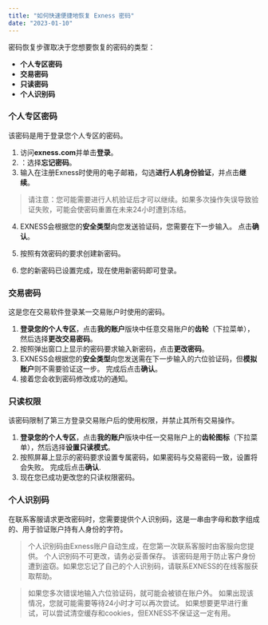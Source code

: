 ```yaml
---
title: "如何快速便捷地恢复 Exness 密码"
date: "2023-01-10"
---
```


密码恢复步骤取决于您想要恢复的密码的类型：

- **个人专区密码**
- **交易密码**
- **只读密码**
- **个人识别码**

### **个人专区密码**

该密码是用于登录您个人专区的密码。

1. 访问**exness.com**并单击**登录**。
2. ：选择**忘记密码**。
3. 输入在注册Exness时使用的电子邮箱，勾选**进行人机身份验证**，并点击**继续**。

> 请注意：您可能需要进行人机验证后才可以继续。如果多次操作失误导致验证失败，可能会使密码重置在未来24小时遭到冻结。

4. EXNESS会根据您的**安全类型**向您发送验证码，您需要在下一步输入。 点击**确认**。

5. 按照有效密码的要求创建新密码。
6. 您的新密码已设置完成，现在使用新密码即可登录。

### **交易密码**

这是您在交易软件登录某一交易账户时使用的密码。

1. **登录您的个人专区**，点击**我的账户**版块中任意交易账户的**齿轮**（下拉菜单），然后选择**更改交易密码**。
2. 按照弹出窗口上显示的密码要求输入新密码，点击**更改密码**。
3. EXNESS会根据您的**安全类型**向您发送需在下一步输入的六位验证码，但**模拟账户**则不需要验证这一步。 完成后点击**确认**。
4. 接着您会收到密码修改成功的通知。

### **只读权限**

该密码限制了第三方登录交易账户后的使用权限，并禁止其所有交易操作。

1. **登录您的个人专区**，点击**我的账户**版块中任一交易账户上的**齿轮图标**（下拉菜单），然后选择**设置只读模式**。
2. 按照屏幕上显示的密码要求设置专属密码，如果密码与交易密码一致，设置将会失败。 完成后点击**确认**.
3. 现在您已成功更改您的只读权限密码。

### **个人识别码**

在联系客服请求更改密码时，您需要提供个人识别码，这是一串由字母和数字组成的、用于验证账户持有人身份的字符。

> 个人识别码由Exness账户自动生成，在您第一次联系客服时由客服向您提供。 个人识别码不可更改，请务必妥善保存。 该密码是用于防止客户身份遭到盗窃。如果您忘记了自己的个人识别码，请联系EXNESS的在线客服获取帮助。

> 如果您多次错误地输入六位验证码，就可能会被锁在账户外。 如果出现该情况，您就可能需要等待24小时才可以再次尝试。 如果想要更早进行重试，可以尝试清空缓存和cookies，但EXNESS不保证这一定有用。
